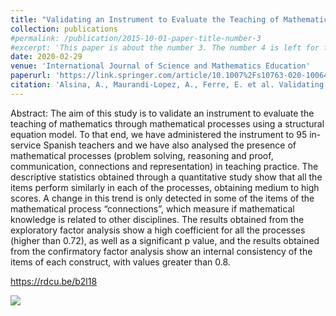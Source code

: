 ```yaml
---
title: "Validating an Instrument to Evaluate the Teaching of Mathematics Through Processes"
collection: publications
#permalink: /publication/2015-10-01-paper-title-number-3
#excerpt: 'This paper is about the number 3. The number 4 is left for future work.'
date: 2020-02-29
venue: 'International Journal of Science and Mathematics Education'
paperurl: 'https://link.springer.com/article/10.1007%2Fs10763-020-10064-y'
citation: 'Alsina, A., Maurandi-Lopez, A., Ferre, E. et al. Validating an Instrument to Evaluate the Teaching of Mathematics Through Processes. <i>Int J of Sci and Math Educ (2020)</i>. https://doi.org/10.1007/s10763-020-10064-y'
---
```


Abstract: The aim of this study is to validate an instrument to evaluate the teaching of mathematics through mathematical processes using a structural equation model. To that end, we have administered the instrument to 95 in-service Spanish teachers and we have also analysed the presence of mathematical processes (problem solving, reasoning and proof, communication, connections and representation) in teaching practice. The descriptive statistics obtained through a quantitative study show that all the items perform similarly in each of the processes, obtaining medium to high scores. A change in this trend is only detected in some of the items of the mathematical process “connections”, which measure if mathematical knowledge is related to other disciplines. The results obtained from the exploratory factor analysis show a high coefficient for all the processes (higher than 0.72), as well as a significant p value, and the results obtained from the confirmatory factor analysis show an internal consistency of the items of each construct, with values greater than 0.8.

<https://rdcu.be/b2l18>

![](https://amaurandi.github.io/files/IJSME2.png)


